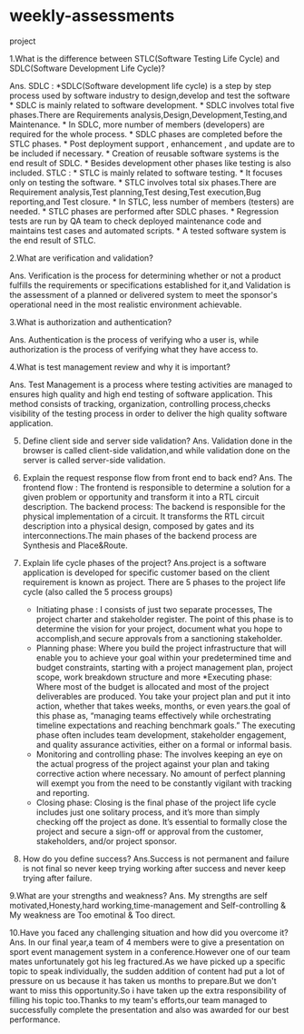 # weekly-assessments
project
 
 1.What is the difference between STLC(Software Testing Life Cycle) and SDLC(Software Development Life Cycle)?

Ans. SDLC :
          *SDLC(Software development life cycle) is a step by step process used by software industry to design,develop and test the software
          * SDLC is mainly related to software development.
          * SDLC involves total five phases.There are Requirements analysis,Design,Development,Testing,and Maintenance.
          * In SDLC, more number of members (developers) are required for the whole process.
          * SDLC phases are completed before the STLC phases.
          * Post deployment support , enhancement , and update are to be included if necessary.
          * Creation of reusable software systems is the end result of SDLC.
          * Besides development other phases like testing is also included.
   STLC :
          * STLC is mainly related to software testing.
          * It focuses only on testing the software.
          * STLC involves total six phases.There are Requirement analysis,Test planning,Test desing,Test execution,Bug reporting,and Test closure.
          * In STLC, less number of members (testers) are needed.
          * STLC phases are performed after SDLC phases.
          * Regression tests are run by QA team to check deployed maintenance code and maintains test cases and automated scripts.
          * A tested software system is the end result of STLC.


2.What are verification and validation?

Ans. Verification is the process for determining whether or not a product fulfills the requirements or specifications established for it,and
        Validation is the assessment of a planned or delivered system to meet the sponsor's operational need in the most realistic environment achievable.

3.What is authorization and authentication?

Ans. Authentication is the process of verifying who a user is, while authorization is the process of verifying what they have access to.

4.What is test management review and why it is important?

Ans. Test Management is a process where testing activities are managed to ensures high quality and high end testing of software application. 
       This method consists of tracking, organization, controlling process,checks visibility of the testing process in order to deliver the high quality software              application. 

5. Define client side and server side validation?
Ans. Validation done in the browser is called client-side validation,and
      while validation done on the server is called server-side validation.

6. Explain the request response flow from front end to back end?
Ans. The frontend flow :
       The frontend is responsible to determine a solution for a given problem or opportunity and transform it into a RTL circuit description. 
   The backend process: 
       The backend is responsible for the physical implementation of a circuit. It transforms the RTL circuit description into a physical design, composed by gates and        its interconnections.The main phases of the backend process are Synthesis and Place&Route.

7. Explain life cycle phases of the project?
Ans.project is a software application is developed for specific customer based on the client requirement is known as project.
        There are 5 phases to the project life cycle (also called the 5 process groups)
    * Initiating phase :
		         I consists of just two separate processes, The project charter and stakeholder register. The point of this phase is to determine the vision for your                       project, document what you hope to accomplish,and secure approvals from a sanctioning stakeholder.
    * Planning phase:
		         Where you build the project infrastructure that will enable you to achieve your goal within your predetermined time and budget constraints, starting with              a project management plan, project scope, work breakdown structure and more
    *Executing phase:
		         Where most of the budget is allocated and most of the project deliverables are produced. You take your project plan and put it into action, whether that                 takes weeks, months, or even years.the goal of this phase as, “managing teams effectively while orchestrating timeline expectations and reaching                       benchmark goals.” The executing phase often includes team development, stakeholder engagement, and quality assurance activities, either on a formal or                 informal basis.
   * Monitoring and controlling phase: 
		        The involves keeping an eye on the actual progress of the project against your plan and taking corrective action where necessary. No amount of perfect                  planning will exempt you from the need to be constantly vigilant with tracking and reporting.
   * Closing phase:
		         Closing is the final phase of the project life cycle includes just one solitary process, and it’s more than simply checking off the project as done. It’s                essential to formally close the project and secure a sign-off or approval from the customer, stakeholders, and/or project sponsor. 

8. How do you define success?
Ans.Success is not permanent and failure is not final so never keep trying working after success and never keep trying after failure.

9.What are your strengths and weakness?
Ans. My strengths are self motivated,Honesty,hard working,time-management and Self-controlling
   & My weakness are Too emotinal & Too direct.

10.Have you faced any challenging situation and how did you overcome it?
Ans. In our final year,a team of 4 members were to give a presentation on sport event management system in a conference.However one of our team mates unfortunately got his leg fractured.As we have picked up a specific topic to speak individually, the sudden addition of content had put a lot of pressure on us because it has taken us months to prepare.But we don't want to miss this opportunity.So i have taken up the extra responsibility of filling his topic too.Thanks to my team's efforts,our team managed to successfully complete the presentation and also was awarded for our best performance. 

